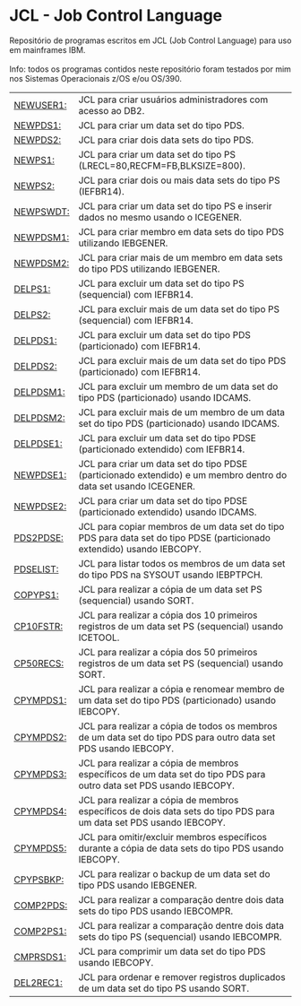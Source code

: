 # JCL - Job Control Language

Repositório de programas escritos em JCL (Job Control Language) para uso em mainframes IBM.  
<br />
Info: todos os programas contidos neste repositório foram testados por mim nos Sistemas Operacionais z/OS e/ou OS/390.
<br />

<!--
Info: todos os programas contidos neste repositório foram testados por mim nos Sistemas Operacionais z/OS e/ou OS/390.
<br />
-->

<!--
  <tr>
    <td valign="left"><a href="">:</a></td>
    <td valign="left">Descricao.</td>
  </tr>
-->

<table border="0" cellspacing="2">
  <tr>
    <td valign="left"><a href="https://github.com/fermyno/mainframe/tree/main/JCL/src/NEWUSER1.txt">NEWUSER1:</a></td>
    <td valign="left">JCL para criar usuários administradores com acesso ao DB2.</td>
  </tr>
  <tr>
    <td valign="left"><a href="https://github.com/fermyno/mainframe/tree/main/JCL/src/NEWPDS1.txt">NEWPDS1:</a></td>
    <td valign="left">JCL para criar um data set do tipo PDS.</td>
  </tr>
  <tr>
    <td valign="left"><a href="https://github.com/fermyno/mainframe/tree/main/JCL/src/NEWPDS2.txt">NEWPDS2:</a></td>
    <td valign="left">JCL para criar dois data sets do tipo PDS.</td>
  </tr>
  <tr>
    <td valign="left"><a href="https://github.com/fermyno/mainframe/tree/main/JCL/src/NEWPS1.txt">NEWPS1:</a></td>
    <td valign="left">JCL para criar um data set do tipo PS (LRECL=80,RECFM=FB,BLKSIZE=800).</td>
  </tr>
  <tr>
    <td valign="left"><a href="https://github.com/fermyno/mainframe/tree/main/JCL/src/NEWPS2.txt">NEWPS2:</a></td>
    <td valign="left">JCL para criar dois ou mais data sets do tipo PS (IEFBR14).</td>
  </tr>
  <tr>
    <td valign="left"><a href="https://github.com/fermyno/mainframe/tree/main/JCL/src/NEWPSWDT.txt">NEWPSWDT:</a></td>
    <td valign="left">JCL para criar um data set do tipo PS e inserir dados no mesmo usando o ICEGENER.</td>
  </tr>
  <tr>
    <td valign="left"><a href="https://github.com/fermyno/mainframe/tree/main/JCL/src/NEWPDSM1.txt">NEWPDSM1:</a></td>
    <td valign="left">JCL para criar membro em data sets do tipo PDS utilizando IEBGENER.</td>
  </tr>
  <tr>
    <td valign="left"><a href="https://github.com/fermyno/mainframe/tree/main/JCL/src/NEWPDSM2.txt">NEWPDSM2:</a></td>
    <td valign="left">JCL para criar mais de um membro em data sets do tipo PDS utilizando IEBGENER.</td>
  </tr>
  <tr>
    <td valign="left"><a href="https://github.com/fermyno/mainframe/tree/main/JCL/src/DELPS1.txt">DELPS1:</a></td>
    <td valign="left">JCL para excluir um data set do tipo PS (sequencial) com IEFBR14.</td>
  </tr>
  <tr>
    <td valign="left"><a href="https://github.com/fermyno/mainframe/tree/main/JCL/src/DELPS2.txt">DELPS2:</a></td>
    <td valign="left">JCL para excluir mais de um data set do tipo PS (sequencial) com IEFBR14.</td>
  </tr>
  <tr>
    <td valign="left"><a href="https://github.com/fermyno/mainframe/tree/main/JCL/src/DELPDS1.txt">DELPDS1:</a></td>
    <td valign="left">JCL para excluir um data set do tipo PDS (particionado) com IEFBR14.</td>
  </tr>
  <tr>
    <td valign="left"><a href="https://github.com/fermyno/mainframe/tree/main/JCL/src/DELPDS2.txt">DELPDS2:</a></td>
    <td valign="left">JCL para excluir mais de um data set do tipo PDS (particionado) com IEFBR14.</td>
  </tr>
  <tr>
    <td valign="left"><a href="https://github.com/fermyno/mainframe/tree/main/JCL/src/DELPDSM1.txt">DELPDSM1:</a></td>
    <td valign="left">JCL para excluir um membro de um data set do tipo PDS (particionado) usando IDCAMS.</td>
  </tr>
  <tr>
    <td valign="left"><a href="https://github.com/fermyno/mainframe/tree/main/JCL/src/DELPDSM2.txt">DELPDSM2:</a></td>
    <td valign="left">JCL para excluir mais de um membro de um data set do tipo PDS (particionado) usando IDCAMS.</td>
  </tr>
  <tr>
    <td valign="left"><a href="https://github.com/fermyno/mainframe/tree/main/JCL/src/DELPDSE1.txt">DELPDSE1:</a></td>
    <td valign="left">JCL para excluir um data set do tipo PDSE (particionado extendido) com IEFBR14.</td>
  </tr>
  <tr>
    <td valign="left"><a href="https://github.com/fermyno/mainframe/tree/main/JCL/src/NEWPDSE1.txt">NEWPDSE1:</a></td>
    <td valign="left">JCL para criar um data set do tipo PDSE (particionado extendido) e um membro dentro do data set usando ICEGENER.</td>
  </tr>
  <tr>
    <td valign="left"><a href="https://github.com/fermyno/mainframe/tree/main/JCL/src/NEWPDSE2.txt">NEWPDSE2:</a></td>
    <td valign="left">JCL para criar um data set do tipo PDSE (particionado extendido) usando IDCAMS.</td>
  </tr>
  <tr>
    <td valign="left"><a href="https://github.com/fermyno/mainframe/tree/main/JCL/src/PDS2PDSE.txt">PDS2PDSE:</a></td>
    <td valign="left">JCL para copiar membros de um data set do tipo PDS para data set do tipo PDSE (particionado extendido) usando IEBCOPY.</td>
  </tr>
  <tr>
    <td valign="left"><a href="https://github.com/fermyno/mainframe/tree/main/JCL/src/PDSELIST.txt">PDSELIST:</a></td>
    <td valign="left">JCL para listar todos os membros de um data set do tipo PDS na SYSOUT usando IEBPTPCH.</td>
  </tr>
  <tr>
    <td valign="left"><a href="https://github.com/fermyno/mainframe/tree/main/JCL/src/COPYPS1.txt">COPYPS1:</a></td>
    <td valign="left">JCL para realizar a cópia de um data set PS (sequencial) usando SORT.</td>
  </tr>
  <tr>
    <td valign="left"><a href="https://github.com/fermyno/mainframe/tree/main/JCL/src/CP10FSTR.txt">CP10FSTR:</a></td>
    <td valign="left">JCL para realizar a cópia dos 10 primeiros registros de um data set PS (sequencial) usando ICETOOL.</td>
  </tr>
  <tr>
    <td valign="left"><a href="https://github.com/fermyno/mainframe/tree/main/JCL/src/CP50RECS.txt">CP50RECS:</a></td>
    <td valign="left">JCL para realizar a cópia dos 50 primeiros registros de um data set PS (sequencial) usando SORT.</td>
  </tr>
  <tr>
    <td valign="left"><a href="https://github.com/fermyno/mainframe/tree/main/JCL/src/CPYMPDS1.txt">CPYMPDS1:</a></td>
    <td valign="left">JCL para realizar a cópia e renomear membro de um data set do tipo PDS (particionado) usando IEBCOPY.</td>
  </tr>
  <tr>
    <td valign="left"><a href="https://github.com/fermyno/mainframe/tree/main/JCL/src/CPYMPDS2.txt">CPYMPDS2:</a></td>
    <td valign="left">JCL para realizar a cópia de todos os membros de um data set do tipo PDS para outro data set PDS usando IEBCOPY.</td>
  </tr>
  <tr>
    <td valign="left"><a href="https://github.com/fermyno/mainframe/tree/main/JCL/src/CPYMPDS3.txt">CPYMPDS3:</a></td>
    <td valign="left">JCL para realizar a cópia de membros específicos de um data set do tipo PDS para outro data set PDS usando IEBCOPY.</td>
  </tr>
  <tr>
    <td valign="left"><a href="https://github.com/fermyno/mainframe/tree/main/JCL/src/CPYMPDS4.txt">CPYMPDS4:</a></td>
    <td valign="left">JCL para realizar a cópia de membros específicos de dois data sets do tipo PDS para um data set PDS usando IEBCOPY.</td>
  </tr>
  <tr>
    <td valign="left"><a href="https://github.com/fermyno/mainframe/tree/main/JCL/src/CPYMPDS5.txt">CPYMPDS5:</a></td>
    <td valign="left">JCL para omitir/excluir membros específicos durante a cópia de data sets do tipo PDS usando IEBCOPY.</td>
  </tr>
  <tr>
    <td valign="left"><a href="https://github.com/fermyno/mainframe/tree/main/JCL/src/CPYPSBKP.txt">CPYPSBKP:</a></td>
    <td valign="left">JCL para realizar o backup de um data set do tipo PDS usando IEBGENER.</td>
  </tr>
  <tr>
    <td valign="left"><a href="https://github.com/fermyno/mainframe/tree/main/JCL/src/COMP2PDS.txt">COMP2PDS:</a></td>
    <td valign="left">JCL para realizar a comparação dentre dois data sets do tipo PDS usando IEBCOMPR.</td>
  </tr>  
  <tr>
    <td valign="left"><a href="https://github.com/fermyno/mainframe/tree/main/JCL/src/COMP2PS1.txt">COMP2PS1:</a></td>
    <td valign="left">JCL para realizar a comparação dentre dois data sets do tipo PS (sequencial) usando IEBCOMPR.</td>
  </tr>    
  <tr>
    <td valign="left"><a href="https://github.com/fermyno/mainframe/tree/main/JCL/src/CMPRSDS1.txt">CMPRSDS1:</a></td>
    <td valign="left">JCL para comprimir um data set do tipo PDS usando IEBCOPY.</td>
  </tr>    
  <tr>
    <td valign="left"><a href="https://github.com/fermyno/mainframe/tree/main/JCL/src/DEL2REC1.txt">DEL2REC1:</a></td>
    <td valign="left">JCL para ordenar e remover registros duplicados de um data set do tipo PS usando SORT.</td>
  </tr>     
  
  
  
</table>
<br />
<br />
<br />

